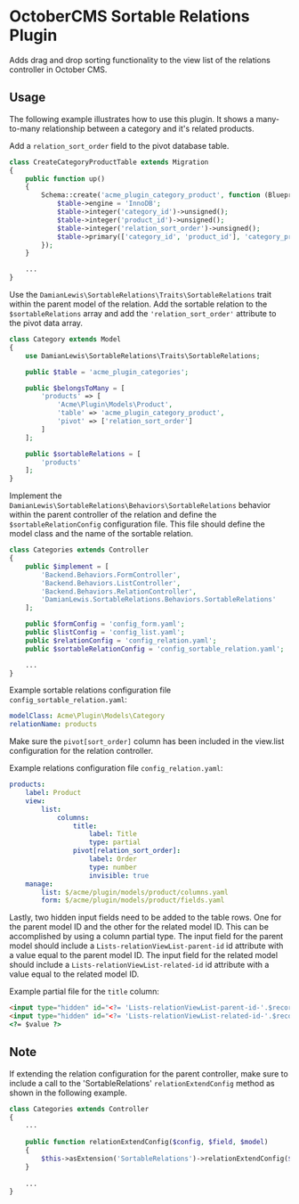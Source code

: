 # OctoberCMS Sortable Relations Plugin
Adds drag and drop sorting functionality to the view list of the relations controller in October CMS.

## Usage
The following example illustrates how to use this plugin. It shows a many-to-many relationship between a category and it's related products. 

Add a `relation_sort_order` field to the pivot database table.

```php
class CreateCategoryProductTable extends Migration
{
    public function up()
    {
        Schema::create('acme_plugin_category_product', function (Blueprint $table) {
            $table->engine = 'InnoDB';
            $table->integer('category_id')->unsigned();
            $table->integer('product_id')->unsigned();
            $table->integer('relation_sort_order')->unsigned();
            $table->primary(['category_id', 'product_id'], 'category_product_primary');
        });
    }

    ...
}
```

Use the `DamianLewis\SortableRelations\Traits\SortableRelations` trait within the parent model of the relation. Add the sortable relation to the `$sortableRelations` array and add the `'relation_sort_order'` attribute to the pivot data array.

```php
class Category extends Model
{
    use DamianLewis\SortableRelations\Traits\SortableRelations;

    public $table = 'acme_plugin_categories';

    public $belongsToMany = [
        'products' => [
            'Acme\Plugin\Models\Product',
            'table' => 'acme_plugin_category_product',
            'pivot' => ['relation_sort_order']
        ]
    ];

    public $sortableRelations = [
        'products'
    ];
}
```

Implement the `DamianLewis\SortableRelations\Behaviors\SortableRelations` behavior within the parent controller of the relation and define the `$sortableRelationConfig` configuration file. This file should define the model class and the name of the sortable relation.

```php
class Categories extends Controller
{
    public $implement = [
        'Backend.Behaviors.FormController',
        'Backend.Behaviors.ListController',
        'Backend.Behaviors.RelationController',
        'DamianLewis.SortableRelations.Behaviors.SortableRelations'
    ];

    public $formConfig = 'config_form.yaml';
    public $listConfig = 'config_list.yaml';
    public $relationConfig = 'config_relation.yaml';
    public $sortableRelationConfig = 'config_sortable_relation.yaml';

    ...
}
```

Example sortable relations configuration file `config_sortable_relation.yaml`:
```yaml
modelClass: Acme\Plugin\Models\Category
relationName: products
```

Make sure the `pivot[sort_order]` column has been included in the view.list configuration for the relation controller.

Example relations configuration file `config_relation.yaml`:
```yaml
products:
    label: Product
    view:
        list:
            columns:
                title:
                    label: Title
                    type: partial
                pivot[relation_sort_order]:
                    label: Order
                    type: number
                    invisible: true
    manage:
        list: $/acme/plugin/models/product/columns.yaml
        form: $/acme/plugin/models/product/fields.yaml
```

Lastly, two hidden input fields need to be added to the table rows. One for the parent model ID and the other for the related model ID. This can be accomplished by using a column partial type. The input field for the parent model should include a `Lists-relationViewList-parent-id` id attribute with a value equal to the parent model ID. The input field for the related model should include a `Lists-relationViewList-related-id` id attribute with a value equal to the related model ID.

Example partial file for the `title` column:
```html
<input type="hidden" id="<?= 'Lists-relationViewList-parent-id-'.$record->pivot->category_id ?>" value="<?= $record->pivot->category_id ?>">
<input type="hidden" id="<?= 'Lists-relationViewList-related-id-'.$record->pivot->product_id ?>" value="<?= $record->pivot->product_id ?>">
<?= $value ?>
```

## Note
If extending the relation configuration for the parent controller, make sure to include a call to the 'SortableRelations' `relationExtendConfig` method as shown in the following example.
```php
class Categories extends Controller
{
    ...
    
    public function relationExtendConfig($config, $field, $model)
    {
        $this->asExtension('SortableRelations')->relationExtendConfig($config, $field, $model);
    }
    
    ...
}

```